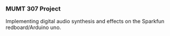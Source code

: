 ### MUMT 307 Project

Implementing digital audio synthesis and effects on the Sparkfun redboard/Arduino uno.
